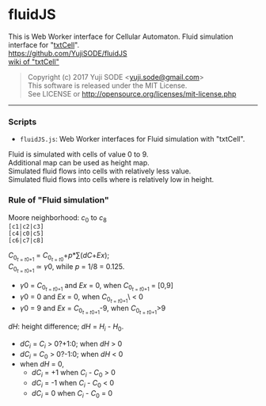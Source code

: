 # fluidJS
This is Web Worker interface for Cellular Automaton. Fluid simulation interface for "[txtCell](https://github.com/YujiSODE/txtCell)".  
https://github.com/YujiSODE/fluidJS  
[wiki of "txtCell"](https://github.com/YujiSODE/txtCell/wiki)

>Copyright (c) 2017 Yuji SODE \<yuji.sode@gmail.com\>  
>This software is released under the MIT License.  
>See LICENSE or http://opensource.org/licenses/mit-license.php
______

### Scripts
- `fluidJS.js`: Web Worker interfaces for Fluid simulation with "txtCell".

Fluid is simulated with cells of value 0 to 9.  
Additional map can be used as height map.  
Simulated fluid flows into cells with relatively less value.  
Simulated fluid flows into cells where is relatively low in height.

### Rule of "Fluid simulation"

Moore neighborhood: *c*<sub>0</sub> to *c*<sub>8</sub>  
`[c1|c2|c3]`  
`[c4|c0|c5]`  
`[c6|c7|c8]`

*C*<sub>0<sub>*t* = *t*0+1</sub></sub> = *C*<sub>0<sub>*t* = *t*0</sub></sub>+*p*\*∑\(*dC*+*Ex*\);  
*C*<sub>0<sub>*t* = *t*0+1</sub></sub> ≃ *γ*0, while *p* = 1\/8 = 0.125.  
 - *γ*0 = *C*<sub>0<sub>*t* = *t*0+1</sub></sub> and *Ex* = 0, when *C*<sub>0<sub>*t* = *t*0+1</sub></sub> = \[0,9\]  
 - *γ*0 = 0 and *Ex* = 0, when *C*<sub>0<sub>*t* = *t*0+1</sub></sub>\ < 0  
 - *γ*0 = 9 and *Ex* = *C*<sub>0<sub>*t* = *t*0+1</sub></sub>-9, when *C*<sub>0<sub>*t* = *t*0+1</sub></sub>\>9
 
*dH*: height difference; *dH* = *H<sub>i</sub>* - *H*<sub>0</sub>.  
 - *dC<sub>i</sub>* = *C<sub>i</sub>* \> 0\?+1:0; when *dH* \> 0  
 - *dC<sub>i</sub>* = *C*<sub>0</sub> \> 0\?-1:0; when *dH* \< 0  
 - when *dH* = 0,
   - *dC<sub>i</sub>* = +1 when *C<sub>i</sub>* - *C*<sub>0</sub> \> 0  
   - *dC<sub>i</sub>* = -1 when *C<sub>i</sub>* - *C*<sub>0</sub> \< 0  
   - *dC<sub>i</sub>* = 0 when *C<sub>i</sub>* - *C*<sub>0</sub> = 0

